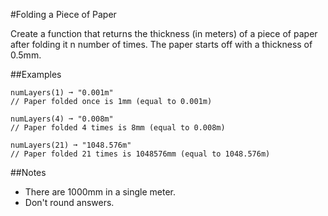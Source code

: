 #Folding a Piece of Paper

Create a function that returns the thickness (in meters) of a piece of paper after folding it n number of times. The paper starts off with a thickness of 0.5mm.

##Examples

    numLayers(1) ➞ "0.001m"
    // Paper folded once is 1mm (equal to 0.001m)

    numLayers(4) ➞ "0.008m"
    // Paper folded 4 times is 8mm (equal to 0.008m)

    numLayers(21) ➞ "1048.576m"
    // Paper folded 21 times is 1048576mm (equal to 1048.576m)

##Notes

-  There are 1000mm in a single meter.
-  Don't round answers.